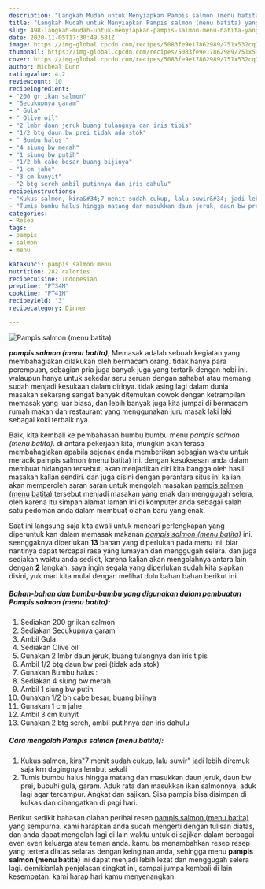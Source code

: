 ```yaml
---
description: "Langkah Mudah untuk Menyiapkan Pampis salmon (menu batita) yang Sempurna"
title: "Langkah Mudah untuk Menyiapkan Pampis salmon (menu batita) yang Sempurna"
slug: 498-langkah-mudah-untuk-menyiapkan-pampis-salmon-menu-batita-yang-sempurna
date: 2020-11-05T17:30:49.581Z
image: https://img-global.cpcdn.com/recipes/5083fe9e17862989/751x532cq70/pampis-salmon-menu-batita-foto-resep-utama.jpg
thumbnail: https://img-global.cpcdn.com/recipes/5083fe9e17862989/751x532cq70/pampis-salmon-menu-batita-foto-resep-utama.jpg
cover: https://img-global.cpcdn.com/recipes/5083fe9e17862989/751x532cq70/pampis-salmon-menu-batita-foto-resep-utama.jpg
author: Micheal Dunn
ratingvalue: 4.2
reviewcount: 10
recipeingredient:
- "200 gr ikan salmon"
- "Secukupnya garam"
- " Gula"
- " Olive oil"
- "2 lmbr daun jeruk buang tulangnya dan iris tipis"
- "1/2 btg daun bw prei tidak ada stok"
- " Bumbu halus "
- "4 siung bw merah"
- "1 siung bw putih"
- "1/2 bh cabe besar buang bijinya"
- "1 cm jahe"
- "3 cm kunyit"
- "2 btg sereh ambil putihnya dan iris dahulu"
recipeinstructions:
- "Kukus salmon, kira&#34;7 menit sudah cukup, lalu suwir&#34; jadi lebih diremuk saja krn dagingnya lembut sekali"
- "Tumis bumbu halus hingga matang dan masukkan daun jeruk, daun bw prei, bubuhi gula, garam. Aduk rata dan masukkan ikan salmonnya, aduk lagi agar tercampur. Angkat dan sajikan. Sisa pampis bisa disimpan di kulkas dan dihangatkan di pagi hari."
categories:
- Resep
tags:
- pampis
- salmon
- menu

katakunci: pampis salmon menu 
nutrition: 282 calories
recipecuisine: Indonesian
preptime: "PT34M"
cooktime: "PT41M"
recipeyield: "3"
recipecategory: Dinner

---
```



![Pampis salmon (menu batita)](https://img-global.cpcdn.com/recipes/5083fe9e17862989/751x532cq70/pampis-salmon-menu-batita-foto-resep-utama.jpg)

<b><i>pampis salmon (menu batita)</i></b>, Memasak adalah sebuah kegiatan yang membahagiakan dilakukan oleh bermacam orang. tidak hanya para perempuan, sebagian pria juga banyak juga yang tertarik dengan hobi ini. walaupun hanya untuk sekedar seru seruan dengan sahabat atau memang sudah menjadi kesukaan dalam dirinya. tidak asing lagi dalam dunia masakan sekarang sangat banyak ditemukan cowok dengan ketrampilan memasak yang luar biasa, dan lebih banyak juga kita jumpai di bermacam rumah makan dan restaurant yang menggunakan juru masak laki laki sebagai koki terbaik nya.



Baik, kita kembali ke pembahasan bumbu bumbu menu <i>pampis salmon (menu batita)</i>. di antara pekerjaan kita, mungkin akan terasa membahagiakan apabila sejenak anda memberikan sebagian waktu untuk meracik pampis salmon (menu batita) ini. dengan kesuksesan anda dalam membuat hidangan tersebut, akan menjadikan diri kita bangga oleh hasil masakan kalian sendiri. dan juga disini dengan perantara situs ini kalian akan memperoleh saran saran untuk mengolah masakan <u>pampis salmon (menu batita)</u> tersebut menjadi masakan yang enak dan menggugah selera, oleh karena itu simpan alamat laman ini di komputer anda sebagai salah satu pedoman anda dalam membuat olahan baru yang enak.


Saat ini langsung saja kita awali untuk mencari perlengkapan yang diperuntuk kan dalam memasak makanan <u><i>pampis salmon (menu batita)</i></u> ini. seenggaknya diperlukan <b>13</b> bahan yang diperlukan pada menu ini. biar nantinya dapat tercapai rasa yang lumayan dan menggugah selera. dan juga sediakan waktu anda sedikit, karena kalian akan mengolahnya antara lain dengan <b>2</b> langkah. saya ingin segala yang diperlukan sudah kita siapkan disini, yuk mari kita mulai dengan melihat dulu bahan bahan berikut ini.

<!--inarticleads1-->

##### Bahan-bahan dan bumbu-bumbu yang digunakan dalam pembuatan Pampis salmon (menu batita):

1. Sediakan 200 gr ikan salmon
1. Sediakan Secukupnya garam
1. Ambil  Gula
1. Sediakan  Olive oil
1. Gunakan 2 lmbr daun jeruk, buang tulangnya dan iris tipis
1. Ambil 1/2 btg daun bw prei (tidak ada stok)
1. Gunakan  Bumbu halus :
1. Sediakan 4 siung bw merah
1. Ambil 1 siung bw putih
1. Gunakan 1/2 bh cabe besar, buang bijinya
1. Gunakan 1 cm jahe
1. Ambil 3 cm kunyit
1. Gunakan 2 btg sereh, ambil putihnya dan iris dahulu




<!--inarticleads2-->

##### Cara mengolah Pampis salmon (menu batita):

1. Kukus salmon, kira&#34;7 menit sudah cukup, lalu suwir&#34; jadi lebih diremuk saja krn dagingnya lembut sekali
1. Tumis bumbu halus hingga matang dan masukkan daun jeruk, daun bw prei, bubuhi gula, garam. Aduk rata dan masukkan ikan salmonnya, aduk lagi agar tercampur. Angkat dan sajikan. Sisa pampis bisa disimpan di kulkas dan dihangatkan di pagi hari.




Berikut sedikit bahasan olahan perihal resep <u>pampis salmon (menu batita)</u> yang sempurna. kami harapkan anda sudah mengerti dengan tulisan diatas, dan anda dapat mengolah lagi di lain waktu untuk di sajikan dalam berbagai even even keluarga atau teman anda. kamu bs menambahkan resep resep yang tertera diatas selaras dengan keinginan anda, sehingga menu <b>pampis salmon (menu batita)</b> ini dapat menjadi lebih lezat dan menggugah selera lagi. demikianlah penjelasan singkat ini, sampai jumpa kembali di lain kesempatan. kami harap hari kamu menyenangkan.
